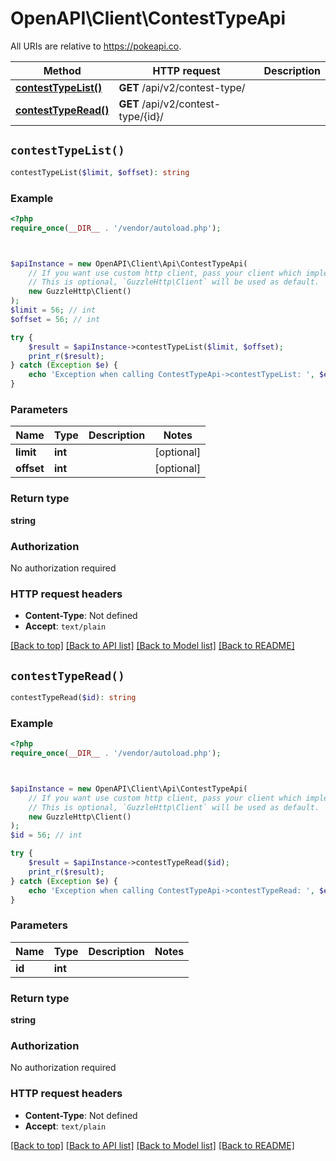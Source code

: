 # OpenAPI\Client\ContestTypeApi

All URIs are relative to https://pokeapi.co.

Method | HTTP request | Description
------------- | ------------- | -------------
[**contestTypeList()**](ContestTypeApi.md#contestTypeList) | **GET** /api/v2/contest-type/ | 
[**contestTypeRead()**](ContestTypeApi.md#contestTypeRead) | **GET** /api/v2/contest-type/{id}/ | 


## `contestTypeList()`

```php
contestTypeList($limit, $offset): string
```



### Example

```php
<?php
require_once(__DIR__ . '/vendor/autoload.php');



$apiInstance = new OpenAPI\Client\Api\ContestTypeApi(
    // If you want use custom http client, pass your client which implements `GuzzleHttp\ClientInterface`.
    // This is optional, `GuzzleHttp\Client` will be used as default.
    new GuzzleHttp\Client()
);
$limit = 56; // int
$offset = 56; // int

try {
    $result = $apiInstance->contestTypeList($limit, $offset);
    print_r($result);
} catch (Exception $e) {
    echo 'Exception when calling ContestTypeApi->contestTypeList: ', $e->getMessage(), PHP_EOL;
}
```

### Parameters

Name | Type | Description  | Notes
------------- | ------------- | ------------- | -------------
 **limit** | **int**|  | [optional]
 **offset** | **int**|  | [optional]

### Return type

**string**

### Authorization

No authorization required

### HTTP request headers

- **Content-Type**: Not defined
- **Accept**: `text/plain`

[[Back to top]](#) [[Back to API list]](../../README.md#endpoints)
[[Back to Model list]](../../README.md#models)
[[Back to README]](../../README.md)

## `contestTypeRead()`

```php
contestTypeRead($id): string
```



### Example

```php
<?php
require_once(__DIR__ . '/vendor/autoload.php');



$apiInstance = new OpenAPI\Client\Api\ContestTypeApi(
    // If you want use custom http client, pass your client which implements `GuzzleHttp\ClientInterface`.
    // This is optional, `GuzzleHttp\Client` will be used as default.
    new GuzzleHttp\Client()
);
$id = 56; // int

try {
    $result = $apiInstance->contestTypeRead($id);
    print_r($result);
} catch (Exception $e) {
    echo 'Exception when calling ContestTypeApi->contestTypeRead: ', $e->getMessage(), PHP_EOL;
}
```

### Parameters

Name | Type | Description  | Notes
------------- | ------------- | ------------- | -------------
 **id** | **int**|  |

### Return type

**string**

### Authorization

No authorization required

### HTTP request headers

- **Content-Type**: Not defined
- **Accept**: `text/plain`

[[Back to top]](#) [[Back to API list]](../../README.md#endpoints)
[[Back to Model list]](../../README.md#models)
[[Back to README]](../../README.md)
